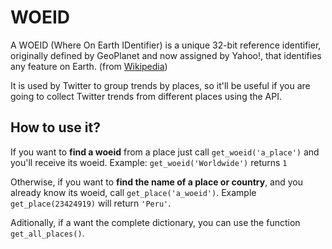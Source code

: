 # WOEID

A WOEID (Where On Earth IDentifier) is a unique 32-bit reference identifier, originally defined by GeoPlanet and now assigned by Yahoo!, that identifies any feature on Earth. (from [Wikipedia](https://en.wikipedia.org/wiki/WOEID))

It is used by Twitter to group trends by places, so it'll be useful if you are going to collect Twitter trends from different places using the API.

## How to use it?

If you want to **find a woeid** from a place just call ```get_woeid('a_place')``` and you'll receive its woeid. Example:
```get_woeid('Worldwide')``` returns ```1```

Otherwise, if you want to **find the name of a place or country**, and you already know its woeid, call ```get_place('a_woeid')```. Example 
```get_place(23424919)``` will return ```'Peru'```.

Aditionally, if a want the complete dictionary, you can use the function ```get_all_places()```.
